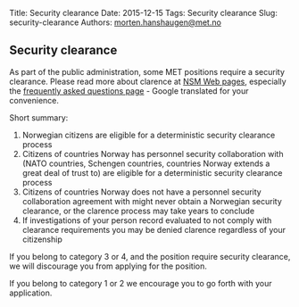 Title: Security clearance
Date: 2015-12-15
Tags: Security clearance
Slug: security-clearance
Authors: morten.hanshaugen@met.no

## Security clearance

As part of the public administration, some MET positions require a security clearance. Please read more about clarence at [NSM Web pages](https://www.nsm.stat.no), especially the [frequently asked questions page](http://goo.gl/0QCFBH) - Google translated for your convenience.

Short summary:

1. Norwegian citizens are eligible for a deterministic security clearance process
2. Citizens of countries Norway has personnel security collaboration with (NATO countries, Schengen countries, countries Norway extends a great deal of trust to) are eligible for a deterministic security clearance process
3. Citizens of countries Norway does not have a personnel security collaboration agreement with might never obtain a Norwegian security clearance, or the clarence process may take years to conclude
4. If investigations of your person record evaluated to not comply with clearance requirements you may be denied clarence regardless of your citizenship


If you belong to category 3 or 4, and the position require security clearance, we will discourage you from applying for the position.

If you belong to category 1 or 2 we encourage you to go forth with your application.


